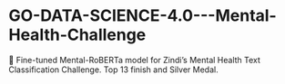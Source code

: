 # GO-DATA-SCIENCE-4.0---Mental-Health-Challenge
🧠 Fine-tuned Mental-RoBERTa model for Zindi’s Mental Health Text Classification Challenge. Top 13 finish and Silver Medal.
